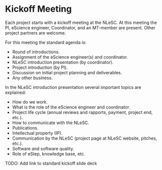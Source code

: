 # Kickoff Meeting

Each project starts with a kickoff meeting at the NLeSC. At this meeting the PI, eScience engineer, Coordinator, and an MT-member are present. Other project partners are welcome.    

For this meeting the standard agenda is:

* Round of introductions.
* Assignment of the eScience engineer(s) and coordinator.
* NLeSC introduction presentation (by coordinator).
* Project introduction (by PI).
* Discussion on initial project planning and deliverables. 
* Any other business.

In the NLeSC introduction presentation several important topics are explained:

* How do we work.
* What is the role of the eScience engineer and coordinator.
* Project life cycle (annual reviews and rapports, payment, project end, etc.). 
* How to communicate with the NLeSC.
* Publications.
* Intellectual property (IP).
* Communication by the NLeSC (project page at NLeSC website, pitches, etc.).
* Software and software quality.
* Role of eStep, knowledge base, etc.

TODO: Add link to standard kickoff slide deck

